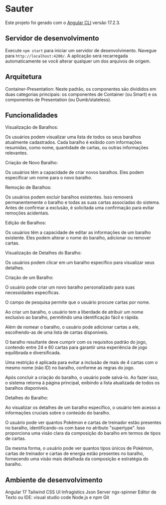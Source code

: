# Sauter

Este projeto foi gerado com o [Angular CLI](https://github.com/angular/angular-cli) versão 17.2.3.

## Servidor de desenvolvimento

Execute `npm start` para iniciar um servidor de desenvolvimento. Navegue para `http://localhost:4200/`. A aplicação será recarregada automaticamente se você alterar qualquer um dos arquivos de origem.

## Arquitetura

Container-Presentation: 
Neste padrão, os componentes são divididos em duas categorias principais: os componentes de Container (ou Smart) e os componentes de Presentation (ou Dumb/stateless).

## Funcionalidades

Visualização de Baralhos:

Os usuários podem visualizar uma lista de todos os seus baralhos atualmente cadastrados. Cada baralho é exibido com informações resumidas, como nome, quantidade de cartas, ou outras informações relevantes.

Criação de Novo Baralho:

Os usuários têm a capacidade de criar novos baralhos. Eles podem especificar um nome para o novo baralho.

Remoção de Baralhos:

Os usuários podem excluir baralhos existentes. Isso removerá permanentemente o baralho e todas as suas cartas associadas do sistema. Antes de confirmar a exclusão, é solicitada uma confirmação para evitar remoções acidentais.

Edição de Baralhos:

Os usuários têm a capacidade de editar as informações de um baralho existente. Eles podem alterar o nome do baralho, adicionar ou remover cartas.

Visualização de Detalhes do Baralho:

Os usuários podem clicar em um baralho específico para visualizar seus detalhes.

Criação de um Baralho:

O usuário pode criar um novo baralho personalizado para suas necessidades específicas.

O campo de pesquisa permite que o usuário procure cartas por nome.

Ao criar um baralho, o usuário tem a liberdade de atribuir um nome exclusivo ao baralho, permitindo uma identificação fácil e rápida.

Além de nomear o baralho, o usuário pode adicionar cartas a ele, escolhendo-as de uma lista de cartas disponíveis.

O baralho resultante deve cumprir com os requisitos padrão do jogo, contendo entre 24 e 60 cartas para garantir uma experiência de jogo equilibrada e diversificada.

Uma restrição é aplicada para evitar a inclusão de mais de 4 cartas com o mesmo nome (não ID) no baralho, conforme as regras do jogo.

Após concluir a criação do baralho, o usuário pode salvá-lo. Ao fazer isso, o sistema retorna à página principal, exibindo a lista atualizada de todos os baralhos disponíveis.

Detalhes do Baralho:

Ao visualizar os detalhes de um baralho específico, o usuário tem acesso a informações cruciais sobre o conteúdo do baralho.

O usuário pode ver quantos Pokémon e cartas de treinador estão presentes no baralho, identificando-os com base no atributo "supertype". Isso proporciona uma visão clara da composição do baralho em termos de tipos de cartas.

Da mesma forma, o usuário pode ver quantos tipos únicos de Pokémon, cartas de treinador e cartas de energia estão presentes no baralho, fornecendo uma visão mais detalhada da composição e estratégia do baralho.

## Ambiente de desenvolvimento

Angular 17
Tailwind CSS
UI Infragistics
Json Server
ngx-spinner
Editor de Texto ou IDE: visual studio code
Node.js e npm
Git
